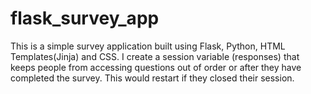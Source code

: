 # flask_survey_app

This is a simple survey application built using Flask, Python, HTML Templates(Jinja) and CSS. I create a session variable (responses) that keeps people from accessing questions out of order or after they have completed the survey. This would restart if they closed their session. 
